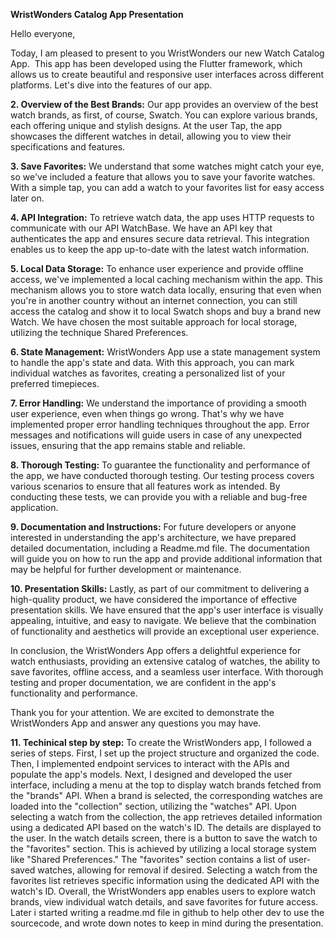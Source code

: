 **WristWonders Catalog App Presentation**

Hello everyone,

Today, I am pleased to present to you WristWonders our new Watch Catalog App.  This app has been developed using the Flutter framework, which allows us to create beautiful and responsive user interfaces across different platforms. Let's dive into the features of our app.

**2. Overview of the Best Brands:**
Our app provides an overview of the best watch brands, as first, of course, Swatch. You can explore various brands, each offering unique and stylish designs. At the user Tap, the app showcases the different watches in detail, allowing you to view their specifications and features.

**3. Save Favorites:**
We understand that some watches might catch your eye, so we've included a feature that allows you to save your favorite watches. With a simple tap, you can add a watch to your favorites list for easy access later on.

**4. API Integration:**
To retrieve watch data, the app uses HTTP requests to communicate with our API WatchBase. We have an API key that authenticates the app and ensures secure data retrieval. This integration enables us to keep the app up-to-date with the latest watch information.

**5. Local Data Storage:**
To enhance user experience and provide offline access, we've implemented a local caching mechanism within the app. This mechanism allows you to store watch data locally, ensuring that even when you're in another country without an internet connection, you can still access the catalog and show it to local Swatch shops and buy a brand new Watch. We have chosen the most suitable approach for local storage, utilizing the technique Shared Preferences.

**6. State Management:**
WristWonders App use a state management system to handle the app's state and data. With this approach, you can mark individual watches as favorites, creating a personalized list of your preferred timepieces.

**7. Error Handling:**
We understand the importance of providing a smooth user experience, even when things go wrong. That's why we have implemented proper error handling techniques throughout the app. Error messages and notifications will guide users in case of any unexpected issues, ensuring that the app remains stable and reliable.

**8. Thorough Testing:**
To guarantee the functionality and performance of the app, we have conducted thorough testing. Our testing process covers various scenarios to ensure that all features work as intended. By conducting these tests, we can provide you with a reliable and bug-free application.

**9. Documentation and Instructions:**
For future developers or anyone interested in understanding the app's architecture, we have prepared detailed documentation, including a Readme.md file. The documentation will guide you on how to run the app and provide additional information that may be helpful for further development or maintenance.

**10. Presentation Skills:**
Lastly, as part of our commitment to delivering a high-quality product, we have considered the importance of effective presentation skills. We have ensured that the app's user interface is visually appealing, intuitive, and easy to navigate. We believe that the combination of functionality and aesthetics will provide an exceptional user experience.

In conclusion, the WristWonders App offers a delightful experience for watch enthusiasts, providing an extensive catalog of watches, the ability to save favorites, offline access, and a seamless user interface. With thorough testing and proper documentation, we are confident in the app's functionality and performance.

Thank you for your attention. We are excited to demonstrate the WristWonders App and answer any questions you may have.

**11. Techinical step by step:**
To create the WristWonders app, I followed a series of steps. 
First, I set up the project structure and organized the code.
Then, I implemented endpoint services to interact with the APIs and populate the app's models. 
Next, I designed and developed the user interface, including a menu at the top to display watch brands fetched from the "brands" API. 
When a brand is selected, the corresponding watches are loaded into the "collection" section, utilizing the "watches" API. 
Upon selecting a watch from the collection, the app retrieves detailed information using a dedicated API based on the watch's ID. The details are displayed to the user. In the watch details screen, there is a button to save the watch to the "favorites" section. This is achieved by utilizing a local storage system like "Shared Preferences." 
The "favorites" section contains a list of user-saved watches, allowing for removal if desired. Selecting a watch from the favorites list retrieves specific information using the dedicated API with the watch's ID. Overall, the WristWonders app enables users to explore watch brands, view individual watch details, and save favorites for future access.
Later i started writing a readme.md file in github to help other dev to use the sourcecode, and wrote down notes to keep in mind during the presentation.
